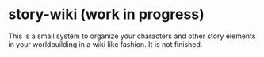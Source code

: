 # story-wiki (work in progress)

This is a small system to organize your characters and other story elements in your worldbuilding in a wiki like fashion. It is not
finished. 
